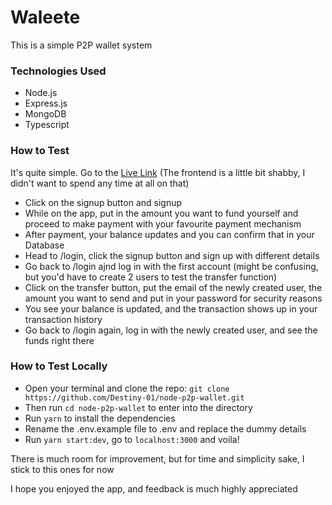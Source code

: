 # Waleete

This is a simple P2P wallet system

### Technologies Used

- Node.js
- Express.js
- MongoDB
- Typescript

### How to Test

It's quite simple. Go to the [Live Link]() (The frontend is a little bit shabby, I didn't want to spend any time at all on that)

- Click on the signup button and signup
- While on the app, put in the amount you want to fund yourself and proceed to make payment with your favourite payment mechanism
- After payment, your balance updates and you can confirm that in your Database
- Head to /login, click the signup button and sign up with different details
- Go back to /login ajnd log in with the first account (might be confusing, but you'd have to create 2 users to test the transfer function)
- Click on the transfer button, put the email of the newly created user, the amount you want to send and put in your password for security reasons
- You see your balance is updated, and the transaction shows up in your transaction history
- Go back to /login again, log in with the newly created user, and see the funds right there

### How to Test Locally

- Open your terminal and clone the repo: `git clone https://github.com/Destiny-01/node-p2p-wallet.git`
- Then run `cd node-p2p-wallet` to enter into the directory
- Run `yarn` to install the dependencies
- Rename the .env.example file to .env and replace the dummy details
- Run `yarn start:dev`, go to `localhost:3000` and voila!

There is much room for improvement, but for time and simplicity sake, I stick to this ones for now

I hope you enjoyed the app, and feedback is much highly appreciated
